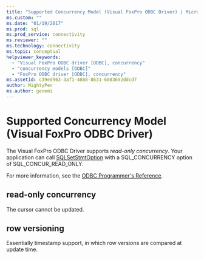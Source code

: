 ```yaml
---
title: "Supported Concurrency Model (Visual FoxPro ODBC Driver) | Microsoft Docs"
ms.custom: ""
ms.date: "01/19/2017"
ms.prod: sql
ms.prod_service: connectivity
ms.reviewer: ""
ms.technology: connectivity
ms.topic: conceptual
helpviewer_keywords: 
  - "Visual FoxPro ODBC driver [ODBC], concurrency"
  - "concurrency models [ODBC]"
  - "FoxPro ODBC driver [ODBC], concurrency"
ms.assetid: c39ed963-3af1-4888-8631-6083692ddcd7
author: MightyPen
ms.author: genemi
---
```

# Supported Concurrency Model (Visual FoxPro ODBC Driver)
The Visual FoxPro ODBC Driver supports *read-only concurrency*. Your application can call [SQLSetStmtOption](../../odbc/microsoft/sqlsetstmtoption-visual-foxpro-odbc-driver.md) with a SQL_CONCURRENCY option of SQL_CONCUR_READ_ONLY.  
  
 For more information, see the [ODBC Programmer's Reference](../../odbc/reference/odbc-programmer-s-reference.md).  
  
## read-only concurrency  
 The cursor cannot be updated.  
  
## row versioning  
 Essentially timestamp support, in which row versions are compared at update time.
